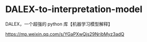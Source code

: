# DALEX-to-interpretation-model
DALEX，一个超强的 python 库【机器学习模型解释】



https://mp.weixin.qq.com/s/YGaPXwQjs29NribMyz3adQ
